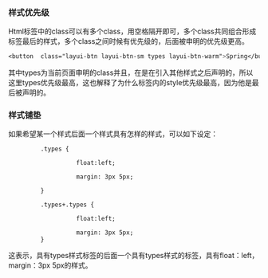 ﻿### 样式优先级
Html标签中的class可以有多个class，用空格隔开即可，多个class共同组合形成标签最后的样式，多个class之间时候有优先级的，后面被申明的优先级更高。
```css
<button  class="layui-btn layui-btn-sm types layui-btn-warm">Spring</button>
```
其中types为当前页面申明的class并且，在是在引入其他样式之后声明的，所以这里types优先级最高，这也解释了为什么标签内的style优先级最高，因为他是最后被声明的。



### 样式铺垫
如果希望某一个样式后面一个样式具有怎样的样式，可以如下设定：
```
         .types {

                   float:left;

                   margin: 3px 5px;

         }

         .types+.types {

                   float:left;

                   margin: 3px 5px;
         }
   ```
   这表示，具有types样式标签的后面一个具有types样式的标签，具有float：left，margin：3px 5px的样式。


